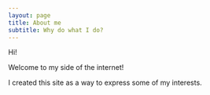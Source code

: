 ```yaml
---
layout: page
title: About me
subtitle: Why do what I do?
---
```


Hi!

Welcome to my side of the internet!

I created this site as a way to express some of my interests.